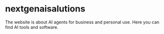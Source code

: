 # nextgenaisalutions
The website is about AI agents for business and personal use. Here you can find AI tools and software.
